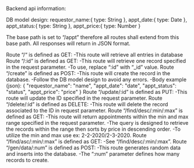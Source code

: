 Backend api information:

DB model design:
    requestor_name:{
        type: String
    },
    appt_date:{
        type: Date
    },
    appt_status:{
        type: String
    },
    appt_price:{
        type: Number
    }


The base path is set to “/appt” therefore all routes shall extend from this base path.
All responses will return in JSON format.

Route “/“ is defined as GET:
	-This route will retrieve all entries in database
Route “/:id” is defined as GET:
	-This route will retrieve one record specified in the request parameter.
	-To use, replace “:id” with “_id” value.
Route “/create” is defined as POST:
	-This route will create the record in the database.
	-Follow the DB model design to avoid any errors.
	-Body example (json): 
		{
			"requestor_name": "name",
			"appt_date": "date",
			"appt_status": "status",
			"appt_price": "price"
		}
Route “/update/:id” is defined as PUT:
	-This route will update the ID specified in the request parameter.
Route “/delete/:id” is defined as DELETE:
	-This route will delete the record associated to the ID in request parameter.
Route “/find/desc/:min/:max” is defined as GET:
	-This route will return appointments within the min and max range specified in the request parameter.
	-The query is designed to retrieve the records within the range then sorts by price in descending order.
	-To utilize the min and max use ex: 2-2-2020/2-3-2020.
Route “/find/asc/:min/:max” is defined as GET:
	-See “/find/desc/:min/:max”.
Route “/gen/data/:num” is defined as POST:
	-This route generates random data and inserts into the database.
	-The “:num” parameter defines how many records to create.